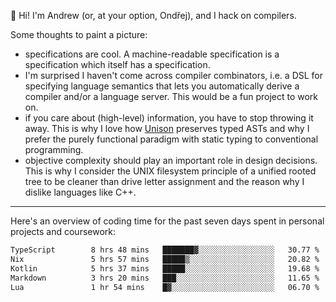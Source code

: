 :wave: Hi! I'm Andrew (or, at your option, Ondřej), and I hack on compilers. 

Some thoughts to paint a picture:
- specifications are cool. A machine-readable specification is a specification which itself has a specification.
- I'm surprised I haven't come across compiler combinators, i.e. a DSL for specifying language semantics that lets you automatically derive a compiler and/or a language server. This would be a fun project to work on.
- if you care about (high-level) information, you have to stop throwing it away. This is why I love how [Unison](https://github.com/unisonweb/unison) preserves typed ASTs and why I prefer the purely functional paradigm with static typing to conventional programming.
- objective complexity should play an important role in design decisions. This is why I consider the UNIX filesystem principle of a unified rooted tree to be cleaner than drive letter assignment and the reason why I dislike languages like C++.

---

Here's an overview of coding time for the past seven days spent in personal projects and coursework:
<!--START_SECTION:waka-->

```txt
TypeScript        8 hrs 48 mins   ███████▓░░░░░░░░░░░░░░░░░   30.77 %
Nix               5 hrs 57 mins   █████▒░░░░░░░░░░░░░░░░░░░   20.82 %
Kotlin            5 hrs 37 mins   █████░░░░░░░░░░░░░░░░░░░░   19.68 %
Markdown          3 hrs 20 mins   ███░░░░░░░░░░░░░░░░░░░░░░   11.65 %
Lua               1 hr 54 mins    █▓░░░░░░░░░░░░░░░░░░░░░░░   06.70 %
```

<!--END_SECTION:waka-->

<!--
**viluon/viluon** is a ✨ _special_ ✨ repository because its `README.md` (this file) appears on your GitHub profile.

Here are some ideas to get you started:

- 🔭 I’m currently working on ...
- 🌱 I’m currently learning ...
- 👯 I’m looking to collaborate on ...
- 🤔 I’m looking for help with ...
- 💬 Ask me about ...
- 📫 How to reach me: ...
- 😄 Pronouns: ...
- ⚡ Fun fact: ...
-->
